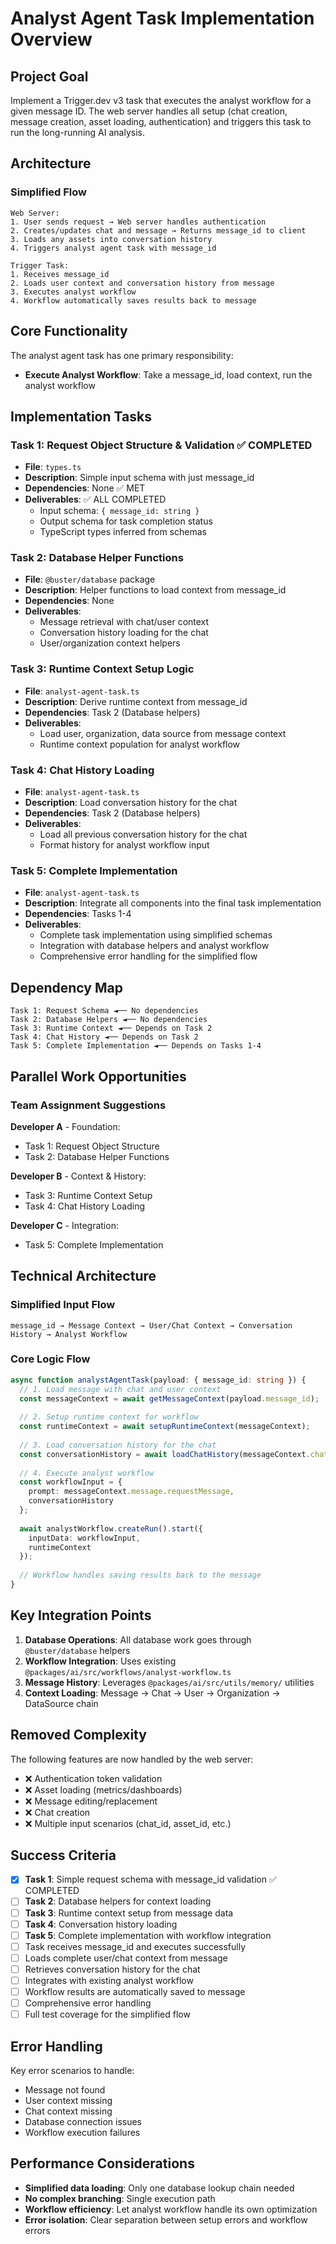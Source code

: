 # Analyst Agent Task Implementation Overview

## Project Goal

Implement a Trigger.dev v3 task that executes the analyst workflow for a given message ID. The web server handles all setup (chat creation, message creation, asset loading, authentication) and triggers this task to run the long-running AI analysis.

## Architecture

### Simplified Flow
```
Web Server:
1. User sends request → Web server handles authentication
2. Creates/updates chat and message → Returns message_id to client  
3. Loads any assets into conversation history
4. Triggers analyst agent task with message_id

Trigger Task:
1. Receives message_id
2. Loads user context and conversation history from message
3. Executes analyst workflow
4. Workflow automatically saves results back to message
```

## Core Functionality

The analyst agent task has one primary responsibility:
- **Execute Analyst Workflow**: Take a message_id, load context, run the analyst workflow

## Implementation Tasks

### Task 1: Request Object Structure & Validation ✅ COMPLETED
- **File**: `types.ts`
- **Description**: Simple input schema with just message_id
- **Dependencies**: None ✅ MET
- **Deliverables**: ✅ ALL COMPLETED
  - Input schema: `{ message_id: string }`
  - Output schema for task completion status
  - TypeScript types inferred from schemas

### Task 2: Database Helper Functions
- **File**: `@buster/database` package
- **Description**: Helper functions to load context from message_id
- **Dependencies**: None
- **Deliverables**:
  - Message retrieval with chat/user context
  - Conversation history loading for the chat
  - User/organization context helpers

### Task 3: Runtime Context Setup Logic
- **File**: `analyst-agent-task.ts`
- **Description**: Derive runtime context from message_id
- **Dependencies**: Task 2 (Database helpers)
- **Deliverables**:
  - Load user, organization, data source from message context
  - Runtime context population for analyst workflow

### Task 4: Chat History Loading
- **File**: `analyst-agent-task.ts`
- **Description**: Load conversation history for the chat
- **Dependencies**: Task 2 (Database helpers)
- **Deliverables**:
  - Load all previous conversation history for the chat
  - Format history for analyst workflow input

### Task 5: Complete Implementation
- **File**: `analyst-agent-task.ts`
- **Description**: Integrate all components into the final task implementation
- **Dependencies**: Tasks 1-4
- **Deliverables**:
  - Complete task implementation using simplified schemas
  - Integration with database helpers and analyst workflow
  - Comprehensive error handling for the simplified flow

## Dependency Map

```
Task 1: Request Schema ◄── No dependencies
Task 2: Database Helpers ◄── No dependencies
Task 3: Runtime Context ◄── Depends on Task 2
Task 4: Chat History ◄── Depends on Task 2
Task 5: Complete Implementation ◄── Depends on Tasks 1-4
```

## Parallel Work Opportunities

### Team Assignment Suggestions

**Developer A** - Foundation:
- Task 1: Request Object Structure
- Task 2: Database Helper Functions

**Developer B** - Context & History:
- Task 3: Runtime Context Setup
- Task 4: Chat History Loading

**Developer C** - Integration:
- Task 5: Complete Implementation

## Technical Architecture

### Simplified Input Flow
```
message_id → Message Context → User/Chat Context → Conversation History → Analyst Workflow
```

### Core Logic Flow
```typescript
async function analystAgentTask(payload: { message_id: string }) {
  // 1. Load message with chat and user context
  const messageContext = await getMessageContext(payload.message_id);
  
  // 2. Setup runtime context for workflow
  const runtimeContext = await setupRuntimeContext(messageContext);
  
  // 3. Load conversation history for the chat
  const conversationHistory = await loadChatHistory(messageContext.chat.id);
  
  // 4. Execute analyst workflow
  const workflowInput = {
    prompt: messageContext.message.requestMessage,
    conversationHistory
  };
  
  await analystWorkflow.createRun().start({
    inputData: workflowInput,
    runtimeContext
  });
  
  // Workflow handles saving results back to the message
}
```

## Key Integration Points

1. **Database Operations**: All database work goes through `@buster/database` helpers
2. **Workflow Integration**: Uses existing `@packages/ai/src/workflows/analyst-workflow.ts`
3. **Message History**: Leverages `@packages/ai/src/utils/memory/` utilities
4. **Context Loading**: Message → Chat → User → Organization → DataSource chain

## Removed Complexity

The following features are now handled by the web server:
- ❌ Authentication token validation
- ❌ Asset loading (metrics/dashboards)
- ❌ Message editing/replacement
- ❌ Chat creation
- ❌ Multiple input scenarios (chat_id, asset_id, etc.)

## Success Criteria

- [x] **Task 1**: Simple request schema with message_id validation ✅ COMPLETED
- [ ] **Task 2**: Database helpers for context loading 
- [ ] **Task 3**: Runtime context setup from message data
- [ ] **Task 4**: Conversation history loading
- [ ] **Task 5**: Complete implementation with workflow integration
- [ ] Task receives message_id and executes successfully
- [ ] Loads complete user/chat context from message
- [ ] Retrieves conversation history for the chat
- [ ] Integrates with existing analyst workflow
- [ ] Workflow results are automatically saved to message
- [ ] Comprehensive error handling
- [ ] Full test coverage for the simplified flow

## Error Handling

Key error scenarios to handle:
- Message not found
- User context missing
- Chat context missing
- Database connection issues
- Workflow execution failures

## Performance Considerations

- **Simplified data loading**: Only one database lookup chain needed
- **No complex branching**: Single execution path
- **Workflow efficiency**: Let analyst workflow handle its own optimization
- **Error isolation**: Clear separation between setup errors and workflow errors